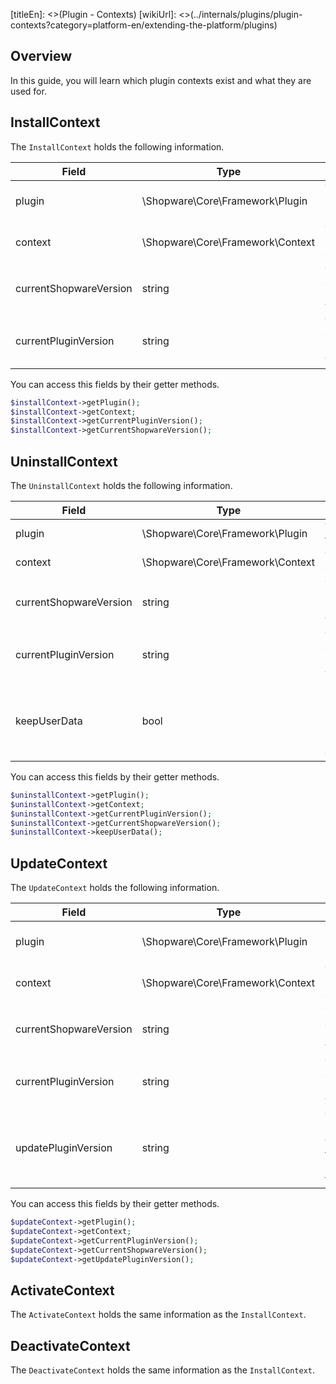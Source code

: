 [titleEn]: <>(Plugin - Contexts)
[wikiUrl]: <>(../internals/plugins/plugin-contexts?category=platform-en/extending-the-platform/plugins)

## Overview
In this guide, you will learn which plugin contexts exist and what they are used for.

## InstallContext

The `InstallContext` holds the following information.

| Field                  | Type                             | Usage                          |
|------------------------|----------------------------------|--------------------------------|
| plugin                 | \Shopware\Core\Framework\Plugin  | The plugin to install          |
| context                | \Shopware\Core\Framework\Context | The shop context               |
| currentShopwareVersion | string                           | The current `Shopware` version |
| currentPluginVersion   | string                           | The current plugin version     |


You can access this fields by their getter methods.

```php
$installContext->getPlugin();
$installContext->getContext;
$installContext->getCurrentPluginVersion();
$installContext->getCurrentShopwareVersion();
```

## UninstallContext

The `UninstallContext` holds the following information.

| Field                  | Type                             | Usage                                                |
|------------------------|----------------------------------|------------------------------------------------------|
| plugin                 | \Shopware\Core\Framework\Plugin  | The plugin to uninstall                              |
| context                | \Shopware\Core\Framework\Context | The shop context                                     |
| currentShopwareVersion | string                           | The current `Shopware` version                       |
| currentPluginVersion   | string                           | The current plugin version                           |
| keepUserData           | bool                             | Holds information if the User-Data should be deleted |


You can access this fields by their getter methods.

```php
$uninstallContext->getPlugin();
$uninstallContext->getContext;
$uninstallContext->getCurrentPluginVersion();
$uninstallContext->getCurrentShopwareVersion();
$uninstallContext->keepUserData();
```

## UpdateContext

The `UpdateContext` holds the following information.

| Field                  | Type                             | Usage                           |
|------------------------|----------------------------------|---------------------------------|
| plugin                 | \Shopware\Core\Framework\Plugin  | The plugin to update            |
| context                | \Shopware\Core\Framework\Context | The shop context                |
| currentShopwareVersion | string                           | The current `Shopware` version  |
| currentPluginVersion   | string                           | The current plugin version      |
| updatePluginVersion    | string                           | The plugin version to update to |


You can access this fields by their getter methods.

```php
$updateContext->getPlugin();
$updateContext->getContext;
$updateContext->getCurrentPluginVersion();
$updateContext->getCurrentShopwareVersion();
$updateContext->getUpdatePluginVersion();
```

## ActivateContext

The `ActivateContext` holds the same information as the `InstallContext`.

## DeactivateContext

The `DeactivateContext` holds the same information as the `InstallContext`.